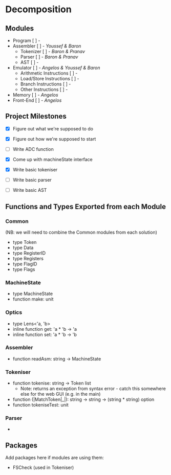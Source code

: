 Decomposition
=============

## Modules

* Program [ ] - 
* Assembler [ ] - _Youssef & Baron_
    * Tokenizer [ ] - _Baron & Pranav_
    * Parser [ ] - _Baron & Pranav_
    * AST [ ] - 
* Emulator [ ] - _Angelos & Youssef & Baron_
    * Arithmetic Instructions [ ] - 
    * Load/Store Instructions [ ] -
    * Branch Instructions [ ] - 
    * Other Instructions [ ] - 
* Memory [ ] - _Angelos_
* Front-End [ ] - _Angelos_


## Project Milestones

- [x] Figure out what we're supposed to do
- [x] Figure out how we're supposed to start
- [ ] Write ADC function
- [x] Come up with machineState interface
- [x] Write basic tokeniser
- [ ] Write basic parser
- [ ] Write basic AST


## Functions and Types Exported from each Module

### Common
(NB: we will need to combine the Common modules from each solution)

* type Token
* type Data
* type RegisterID
* type Registers
* type FlagID
* type Flags

### MachineState
* type MachineState
* function make: unit

### Optics
* type Lens<'a, 'b>
* inline function get: 'a * 'b -> 'a
* inline function set: 'a * 'b -> 'b

### Assembler
* function readAsm: string -> MachineState

### Tokeniser
* function tokenise: string -> Token list
	* Note: returns an exception from syntax error - catch this somewhere else for the web GUI (e.g. in the main)
* function (|MatchToken|_|): string -> string -> (string * string) option
* function tokeniseTest: unit

### Parser
* 


## Packages

Add packages here if modules are using them:

* FSCheck (used in Tokeniser)
